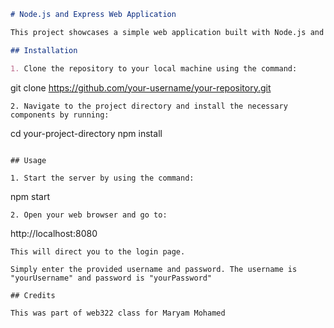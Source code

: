 

```markdown
# Node.js and Express Web Application

This project showcases a simple web application built with Node.js and Express. It includes user authentication, a paginated list view, and detail pages.

## Installation

1. Clone the repository to your local machine using the command:
   ```
   git clone https://github.com/your-username/your-repository.git
   ```
2. Navigate to the project directory and install the necessary components by running:
   ```
   cd your-project-directory
   npm install
   ```

## Usage

1. Start the server by using the command:
   ```
   npm start
   ```
2. Open your web browser and go to:
   ```
   http://localhost:8080
   ```
   This will direct you to the login page. 
   
   Simply enter the provided username and password. The username is "yourUsername" and password is "yourPassword"

## Credits

This was part of web322 class for Maryam Mohamed


```

